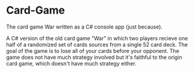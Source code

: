 # Card-Game
The card game War written as a C# console app (just because).

A C# version of the old card game "War" in which two players recieve one half of a randomized set of cards sources from a single 52 card deck. The goal of the game is to lose all of your cards before your opponent. The game does not have much strategy involved but it's faithful to the origin card game, which doesn't have much strategy either.
